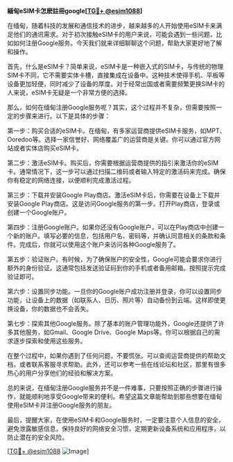 **緬甸eSIM卡怎麽註冊google[[TG💪+ @esim1088](https://t.me/s/esim1088)]**

在缅甸，随着科技的发展和通信技术的进步，越来越多的人开始使用eSIM卡来满足他们的通讯需求。对于初次接触eSIM卡的用户来说，可能会遇到一些问题，比如如何注册Google服务。今天我们就来详细聊聊这个问题，帮助大家更好地了解和操作。

首先，什么是eSIM卡？简单来说，eSIM卡是一种嵌入式的SIM卡，与传统的物理SIM卡不同，它不需要实体卡槽，直接集成在设备中。这种技术使得手机、平板等设备更加轻便，同时减少了设备的厚度。对于经常出国或者需要频繁更换SIM卡的人来说，eSIM卡无疑是一个非常方便的选择。

那么，如何在缅甸注册Google服务呢？其实，这个过程并不复杂，但需要按照一定的步骤来进行。以下是具体的步骤：

第一步：购买合适的eSIM卡。在缅甸，有多家运营商提供eSIM卡服务，如MPT、Ooredoo等。选择一家信誉好、网络覆盖广的运营商是关键。你可以通过官方网站或者实体店购买eSIM卡。

第二步：激活eSIM卡。购买后，你需要根据运营商提供的指引来激活你的eSIM卡。通常情况下，这一步可以通过扫描二维码或者输入特定的激活码来完成。确保你有稳定的网络连接，以便顺利完成激活过程。

第三步：下载并安装Google Play商店。激活eSIM卡后，你需要在设备上下载并安装Google Play商店。这是访问Google服务的第一步。打开Play商店，登录或创建一个Google账户。

第四步：注册Google账户。如果你还没有Google账户，可以在Play商店中创建一个新的账户。填写必要的信息，包括用户名、密码等，并确认同意相关的条款和条件。完成后，你就可以使用这个账户来访问各种Google服务了。

第五步：验证账户。有时候，为了确保账户的安全性，Google可能会要求你进行额外的身份验证。这通常包括发送验证码到你的手机或者备用邮箱。按照提示完成验证即可。

第六步：设置同步功能。一旦你的Google账户成功注册并登录，你可以设置同步功能，让设备上的数据（如联系人、日历、照片等）自动备份到云端。这样即使更换设备，你的数据也不会丢失。

第七步：探索其他Google服务。除了基本的账户管理功能外，Google还提供了许多其他服务，如Gmail、Google Drive、Google Maps等。你可以根据自己的需求逐步探索和使用这些服务。

在整个过程中，如果你遇到了任何问题，不要慌张。可以查阅运营商提供的帮助文档，或者联系客服寻求帮助。此外，还可以参考一些在线论坛和社区，那里有很多热心的用户分享他们的经验和解决方案。

总的来说，在缅甸注册Google服务并不是一件难事，只要按照正确的步骤进行操作，就能顺利地享受Google带来的便利。希望这篇文章能帮助到那些想要在缅甸使用eSIM卡并注册Google服务的朋友。

最后，提醒大家，在使用eSIM卡和Google服务时，一定要注意个人信息的安全，避免泄露敏感信息。保持良好的网络安全习惯，定期更新设备系统和应用程序，以防止潜在的安全风险。

[[TG💪+ @esim1088](https://t.me/s/esim1088) ![Image](https://i.postimg.cc/4NQfJmqS/Snipaste-2025-05-13-00-14-12.png)]